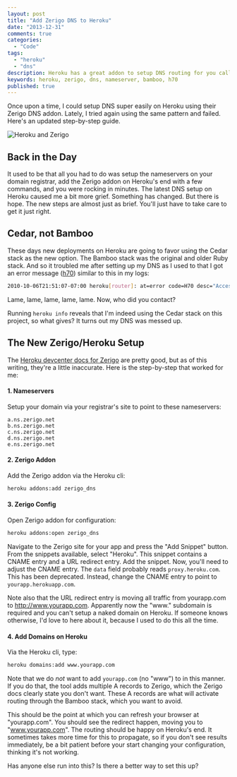 ```yaml
---
layout: post
title: "Add Zerigo DNS to Heroku"
date: "2013-12-31"
comments: true
categories:
  - "Code"
tags:
  - "heroku"
  - "dns"
description: Heroku has a great addon to setup DNS routing for you called Zerigo.  Here's help where the docs fail.
keywords: heroku, zerigo, dns, nameserver, bamboo, h70
published: true
---
```


Once upon a time, I could setup DNS super easily on Heroku using their Zerigo DNS addon.  Lately, I tried again using the same pattern and failed.  Here's an updated step-by-step guide.

![Heroku and Zerigo](http://i.imgur.com/6DUwRKt.png)

<!--more-->

## Back in the Day

It used to be that all you had to do was setup the nameservers on your domain registrar, add the Zerigo addon on Heroku's end with a few commands, and you were rocking in minutes.  The latest DNS setup on Heroku caused me a bit more grief.  Something has changed.  But there is hope.  The new steps are almost just as brief.  You'll just have to take care to get it just right.

## Cedar, not Bamboo

These days new deployments on Heroku are going to favor using the Cedar stack as the new option.  The Bamboo stack was the original and older Ruby stack.  And so it troubled me after setting up my DNS as I used to that I got an error message ([h70](https://devcenter.heroku.com/articles/error-codes#h70-access-to-bamboo-http-endpoint-denied)) similar to this in my logs:

```bash
2010-10-06T21:51:07-07:00 heroku[router]: at=error code=H70 desc="Access to bamboo HTTP endpoint denied" method=GET path=/ host=foo.myapp.com fwd=17.17.17.17 dyno= connect= service= status=503 bytes=
```

Lame, lame, lame, lame, lame.  Now, who did you contact?

Running `heroku info` reveals that I'm indeed using the Cedar stack on this project, so what gives?  It turns out my DNS was messed up.

## The New Zerigo/Heroku Setup

The [Heroku devcenter docs for Zerigo](https://devcenter.heroku.com/articles/zerigo_dns) are pretty good, but as of this writing, they're a little inaccurate.  Here is the step-by-step that worked for me:

#### 1. Nameservers

Setup your domain via your registrar's site to point to these nameservers:

```
a.ns.zerigo.net
b.ns.zerigo.net
c.ns.zerigo.net
d.ns.zerigo.net
e.ns.zerigo.net
```

#### 2. Zerigo Addon

Add the Zerigo addon via the Heroku cli:

```bash
heroku addons:add zerigo_dns
```

#### 3. Zerigo Config

Open Zerigo addon for configuration:

```bash
heroku addons:open zerigo_dns
```

Navigate to the Zerigo site for your app and press the "Add Snippet" button.  From the snippets available, select "Heroku".  This snippet contains a CNAME entry and a URL redirect entry.  Add the snippet.  Now, you'll need to adjust the CNAME entry.  The `data` field probably reads `proxy.heroku.com`.  This has been deprecated.  Instead, change the CNAME entry to point to `yourapp.herokuapp.com`.

Note also that the URL redirect entry is moving all traffic from yourapp.com to http://www.yourapp.com.  Apparently now the "www." subdomain is required and you can't setup a naked domain on Heroku.  If someone knows otherwise, I'd love to here about it, because I used to do this all the time.

#### 4. Add Domains on Heroku

Via the Heroku cli, type:

```bash
heroku domains:add www.yourapp.com
```

Note that we do *not* want to add `yourapp.com` (no "www") to in this manner.  If you do that, the tool adds multiple A records to Zerigo, which the Zerigo docs clearly state you don't want.  These A records are what will activate routing through the Bamboo stack, which you want to avoid.

This should be the point at which you can refresh your browser at "yourapp.com".  You should see the redirect happen, moving you to "www.yourapp.com".  The routing should be happy on Heroku's end.  It sometimes takes more time for this to propagate, so if you don't see results immediately, be a bit patient before your start changing your configuration, thinking it's not working.

Has anyone else run into this?  Is there a better way to set this up?
